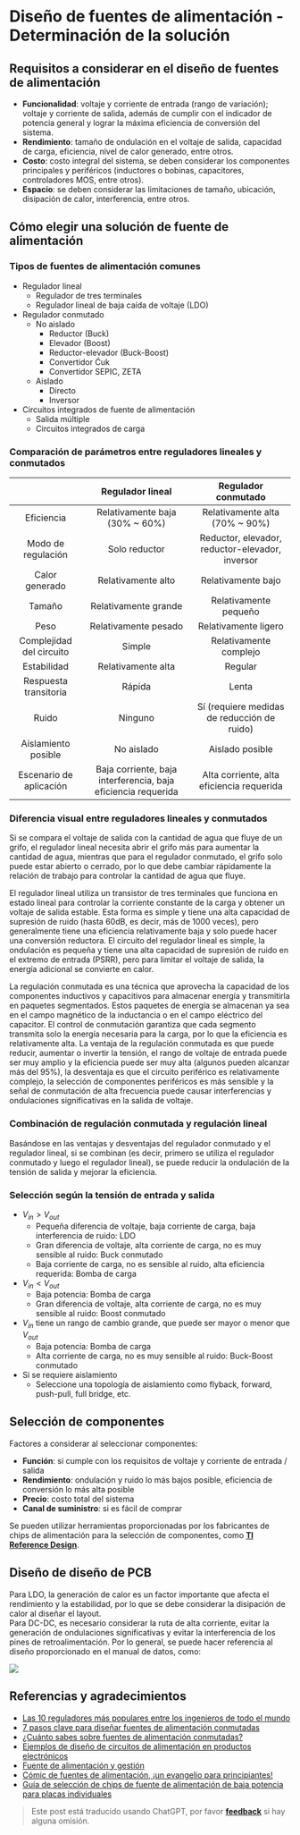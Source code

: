 # Diseño de fuentes de alimentación - Determinación de la solución

## Requisitos a considerar en el diseño de fuentes de alimentación

- **Funcionalidad**: voltaje y corriente de entrada (rango de variación); voltaje y corriente de salida, además de cumplir con el indicador de potencia general y lograr la máxima eficiencia de conversión del sistema.
- **Rendimiento**: tamaño de ondulación en el voltaje de salida, capacidad de carga, eficiencia, nivel de calor generado, entre otros.
- **Costo**: costo integral del sistema, se deben considerar los componentes principales y periféricos (inductores o bobinas, capacitores, controladores MOS, entre otros).
- **Espacio**: se deben considerar las limitaciones de tamaño, ubicación, disipación de calor, interferencia, entre otros.

## Cómo elegir una solución de fuente de alimentación

### Tipos de fuentes de alimentación comunes

- Regulador lineal
  - Regulador de tres terminales
  - Regulador lineal de baja caída de voltaje (LDO)
- Regulador conmutado
  - No aislado
    - Reductor (Buck)
    - Elevador (Boost)
    - Reductor-elevador (Buck-Boost)
    - Convertidor Ćuk
    - Convertidor SEPIC, ZETA
  - Aislado
    - Directo
    - Inversor
- Circuitos integrados de fuente de alimentación
  - Salida múltiple
  - Circuitos integrados de carga

### Comparación de parámetros entre reguladores lineales y conmutados

|            |              Regulador lineal              |         Regulador conmutado         |
| :--------: | :---------------------------------------: | :---------------------------------: |
|    Eficiencia    |        Relativamente baja (30% ~ 60%)         |   Relativamente alta (70% ~ 90%)    |
|  Modo de regulación  |              Solo reductor              | Reductor, elevador, reductor-elevador, inversor |
|   Calor generado   |               Relativamente alto               |          Relativamente bajo          |
|    Tamaño    |               Relativamente grande               |          Relativamente pequeño          |
|    Peso    |               Relativamente pesado               |          Relativamente ligero          |
| Complejidad del circuito |                Simple                |         Relativamente complejo         |
|   Estabilidad   |               Relativamente alta               |           Regular           |
|  Respuesta transitoria  |                 Rápida                 |            Lenta            |
|    Ruido    |                 Ninguno                 |   Sí (requiere medidas de reducción de ruido)   |
| Aislamiento posible |              No aislado              |         Aislado posible         |
|  Escenario de aplicación  | Baja corriente, baja interferencia, baja eficiencia requerida |   Alta corriente, alta eficiencia requerida   |

### Diferencia visual entre reguladores lineales y conmutados

Si se compara el voltaje de salida con la cantidad de agua que fluye de un grifo, el regulador lineal necesita abrir el grifo más para aumentar la cantidad de agua, mientras que para el regulador conmutado, el grifo solo puede estar abierto o cerrado, por lo que debe cambiar rápidamente la relación de trabajo para controlar la cantidad de agua que fluye.

El regulador lineal utiliza un transistor de tres terminales que funciona en estado lineal para controlar la corriente constante de la carga y obtener un voltaje de salida estable. Esta forma es simple y tiene una alta capacidad de supresión de ruido (hasta 60dB, es decir, más de 1000 veces), pero generalmente tiene una eficiencia relativamente baja y solo puede hacer una conversión reductora. El circuito del regulador lineal es simple, la ondulación es pequeña y tiene una alta capacidad de supresión de ruido en el extremo de entrada (PSRR), pero para limitar el voltaje de salida, la energía adicional se convierte en calor.

La regulación conmutada es una técnica que aprovecha la capacidad de los componentes inductivos y capacitivos para almacenar energía y transmitirla en paquetes segmentados. Estos paquetes de energía se almacenan ya sea en el campo magnético de la inductancia o en el campo eléctrico del capacitor. El control de conmutación garantiza que cada segmento transmita solo la energía necesaria para la carga, por lo que la eficiencia es relativamente alta. La ventaja de la regulación conmutada es que puede reducir, aumentar o invertir la tensión, el rango de voltaje de entrada puede ser muy amplio y la eficiencia puede ser muy alta (algunos pueden alcanzar más del 95%), la desventaja es que el circuito periférico es relativamente complejo, la selección de componentes periféricos es más sensible y la señal de conmutación de alta frecuencia puede causar interferencias y ondulaciones significativas en la salida de voltaje.

### Combinación de regulación conmutada y regulación lineal

Basándose en las ventajas y desventajas del regulador conmutado y el regulador lineal, si se combinan (es decir, primero se utiliza el regulador conmutado y luego el regulador lineal), se puede reducir la ondulación de la tensión de salida y mejorar la eficiencia.

### Selección según la tensión de entrada y salida

- $V_{in}>V_{out}$
  - Pequeña diferencia de voltaje, baja corriente de carga, baja interferencia de ruido: LDO
  - Gran diferencia de voltaje, alta corriente de carga, no es muy sensible al ruido: Buck conmutado
  - Baja corriente de carga, no es sensible al ruido, alta eficiencia requerida: Bomba de carga
- $V_{in}<V_{out}$
  - Baja potencia: Bomba de carga
  - Gran diferencia de voltaje, alta corriente de carga, no es muy sensible al ruido: Boost conmutado
- $V_{in}$ tiene un rango de cambio grande, que puede ser mayor o menor que $V_{out}$
  - Baja potencia: Bomba de carga
  - Alta corriente de carga, no es muy sensible al ruido: Buck-Boost conmutado
- Si se requiere aislamiento
  - Seleccione una topología de aislamiento como flyback, forward, push-pull, full bridge, etc.

## Selección de componentes

Factores a considerar al seleccionar componentes:

- **Función**: si cumple con los requisitos de voltaje y corriente de entrada / salida
- **Rendimiento**: ondulación y ruido lo más bajos posible, eficiencia de conversión lo más alta posible
- **Precio**: costo total del sistema
- **Canal de suministro**: si es fácil de comprar

Se pueden utilizar herramientas proporcionadas por los fabricantes de chips de alimentación para la selección de componentes, como [**TI Reference Design**](http://www.ti.com.cn/cn/reference-designs/index.html).

## Diseño de diseño de PCB

Para LDO, la generación de calor es un factor importante que afecta el rendimiento y la estabilidad, por lo que se debe considerar la disipación de calor al diseñar el layout.  
Para DC-DC, es necesario considerar la ruta de alta corriente, evitar la generación de ondulaciones significativas y evitar la interferencia de los pines de retroalimentación. Por lo general, se puede hacer referencia al diseño proporcionado en el manual de datos, como:

![](https://wiki-media-1253965369.cos.ap-guangzhou.myqcloud.com/img/20200202194045.png)

## Referencias y agradecimientos

- [Las 10 reguladores más populares entre los ingenieros de todo el mundo](https://mp.weixin.qq.com/s/l4-iG3Ki4R70X8GeHg3OpA)
- [7 pasos clave para diseñar fuentes de alimentación conmutadas](https://mp.weixin.qq.com/s/19ePnO54yBIvatcj5nVRBg)
- [¿Cuánto sabes sobre fuentes de alimentación conmutadas?](https://mp.weixin.qq.com/s/ilSCii7jw9DHfIqorrq5Yg)
- [Ejemplos de diseño de circuitos de alimentación en productos electrónicos](https://www.eetree.cn/wiki/ps_design_case#%E7%94%B5%E5%AD%90%E4%BA%A7%E5%93%81%E4%B8%AD%E7%94%B5%E6%BA%90%E7%94%B5%E8%B7%AF%E7%9A%84%E8%AE%BE%E8%AE%A1%E4%B8%BE%E4%BE%8B)
- [Fuente de alimentación y gestión](https://www.eetree.cn/wiki/powersupply)
- [Cómic de fuentes de alimentación, ¡un evangelio para principiantes!](https://mp.weixin.qq.com/s/R6c96mmincweZ_xV7ex2QQ)
- [Guía de selección de chips de fuente de alimentación de baja potencia para placas individuales](https://mp.weixin.qq.com/s/ZPNlGc3JHovSvxzh7uWD9g)

> Este post está traducido usando ChatGPT, por favor [**feedback**](https://github.com/linyuxuanlin/Wiki_MkDocs/issues/new) si hay alguna omisión.